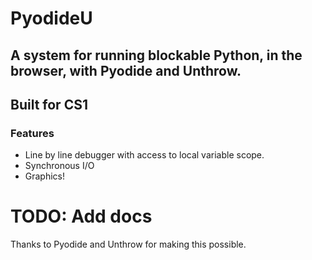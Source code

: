 # PyodideU
## A system for running blockable Python, in the browser, with Pyodide and Unthrow.

## Built for CS1

### Features
* Line by line debugger with access to local variable scope.
* Synchronous I/O
* Graphics!

# TODO: Add docs


Thanks to Pyodide and Unthrow for making this possible.
